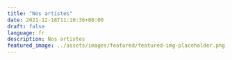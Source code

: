 ```yaml
---
title: "Nos artistes"
date: 2021-12-18T11:10:36+08:00
draft: false
language: fr
description: Nos artistes
featured_image: ../assets/images/featured/featured-img-placeholder.png
---
```

